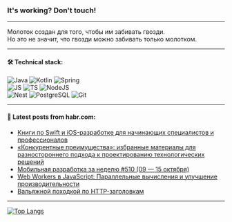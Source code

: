 ### It's working? Don't touch!

---
Молоток создан для того, чтобы им забивать гвозди. <br>
Но это не значит, что гвозди можно забивать только молотком.

---

#### 🛠️ Technical stack:

![Java](https://img.shields.io/badge/Java-informational?logo=Oracle&style=flat&logoColor=white&color=FF4500)
![Kotlin](https://img.shields.io/badge/Kotlin-informational?logo=Kotlin&style=flat&logoColor=white&color=774D97)
![Spring](https://img.shields.io/badge/SpringBoot-informational?logo=SpringBoot&style=flat&logoColor=white&color=6DB33F) <br>
![JS](https://img.shields.io/badge/JS-informational?logo=javaScript&style=flat&logoColor=black&color=F7Df1E)
![TS](https://img.shields.io/badge/TypeScript-informational?logo=typeScript&style=flat&logoColor=black&color=0667A8)
![NodeJS](https://img.shields.io/badge/NodeJS-informational?logo=node.js&style=flat&logoColor=white&color=70A760) <br>
![Nest](https://img.shields.io/badge/NestJS-informational?logo=NestJS&style=flat&logoColor=white&color=E0234E)
![PostgreSQL](https://img.shields.io/badge/PostgreSQL-informational?logo=PostgreSQL&style=flat&logoColor=white&color=DAA520)
![Git](https://img.shields.io/badge/Git-informational?logo=git&style=flat&logoColor=white&color=778899)

___

#### 💬 Latest posts from habr.com:

<!-- BLOG-POST-LIST:START -->
- [Книги по Swift и iOS-разработке для начинающих специалистов и профессионалов](https://habr.com/ru/companies/ru_mts/articles/767340/?utm_source=habrahabr&utm_medium=rss&utm_campaign=767340)
- [«Конкурентные преимущества»: избранные материалы для разностороннего подхода к проектированию технологических решений](https://habr.com/ru/articles/766024/?utm_source=habrahabr&utm_medium=rss&utm_campaign=766024)
- [Мобильная разработка за неделю #510 &lpar;09 — 15 октября&rpar;](https://habr.com/ru/companies/productivity_inside/articles/767526/?utm_source=habrahabr&utm_medium=rss&utm_campaign=767526)
- [Web Workers в JavaScript: Параллельные вычисления и улучшение производительности](https://habr.com/ru/articles/767494/?utm_source=habrahabr&utm_medium=rss&utm_campaign=767494)
- [Вальяжной походкой по HTTP-заголовкам](https://habr.com/ru/articles/767296/?utm_source=habrahabr&utm_medium=rss&utm_campaign=767296)
<!-- BLOG-POST-LIST:END -->

---
[![Top Langs](https://github-readme-stats-git-master-advtsetting-gmailcom.vercel.app/api/top-langs/?username=zloylis&langs_count=10&hide_title=false&title_color=e6edf3&size_weight=0.5&count_weight=0.5&layout=compact&hide_border=true&theme=dracula)](https://github.com/zloylis)

<!-- ![GitHub stats](https://github-readme-stats-git-master-advtsetting-gmailcom.vercel.app/api?username=zloylis&show_icons=true&hide_border=true&theme=dracula&hide_title=true&include_all_commits=true&count_private=true&hide=contribs&hide_rank=true) -->
